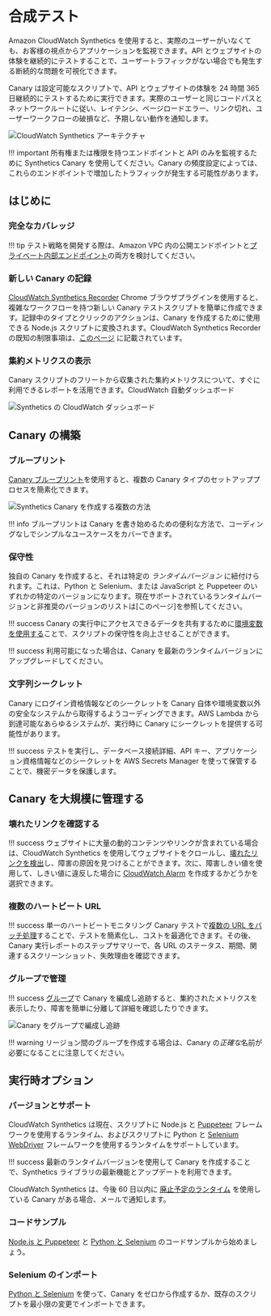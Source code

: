 # 合成テスト

Amazon CloudWatch Synthetics を使用すると、実際のユーザーがいなくても、お客様の視点からアプリケーションを監視できます。API とウェブサイトの体験を継続的にテストすることで、ユーザートラフィックがない場合でも発生する断続的な問題を可視化できます。

Canary は設定可能なスクリプトで、API とウェブサイトの体験を 24 時間 365 日継続的にテストするために実行できます。実際のユーザーと同じコードパスとネットワークルートに従い、レイテンシ、ページロードエラー、リンク切れ、ユーザーワークフローの破損など、予期しない動作を通知します。

![CloudWatch Synthetics アーキテクチャ](../images/synthetics0.png)

!!! important
    所有権または権限を持つエンドポイントと API のみを監視するために Synthetics Canary を使用してください。Canary の頻度設定によっては、これらのエンドポイントで増加したトラフィックが発生する可能性があります。

## はじめに

### 完全なカバレッジ

!!! tip
    テスト戦略を開発する際は、Amazon VPC 内の公開エンドポイントと[プライベート内部エンドポイント](https://aws.amazon.com/blogs/mt/monitor-your-private-endpoints-using-cloudwatch-synthetics/)の両方を検討してください。

### 新しい Canary の記録

[CloudWatch Synthetics Recorder](https://chrome.google.com/webstore/detail/cloudwatch-synthetics-rec/bhdnlmmgiplmbcdmkkdfplenecpegfno) Chrome ブラウザプラグインを使用すると、複雑なワークフローを持つ新しい Canary テストスクリプトを簡単に作成できます。記録中のタイプとクリックのアクションは、Canary を作成するために使用できる Node.js スクリプトに変換されます。CloudWatch Synthetics Recorder の既知の制限事項は、[このページ](https://docs.aws.amazon.com/ja_jp/AmazonCloudWatch/latest/monitoring/CloudWatch_Synthetics_Canaries_Recorder.html) に記載されています。

### 集約メトリクスの表示

Canary スクリプトのフリートから収集された集約メトリクスについて、すぐに利用できるレポートを活用できます。CloudWatch 自動ダッシュボード

![Synthetics の CloudWatch ダッシュボード](../images/synthetics1.png)

## Canary の構築

### ブループリント

[Canary ブループリント](https://docs.aws.amazon.com/ja_jp/AmazonCloudWatch/latest/monitoring/CloudWatch_Synthetics_Canaries_Blueprints.html)を使用すると、複数の Canary タイプのセットアッププロセスを簡素化できます。

![Synthetics Canary を作成する複数の方法](../images/synthetics2.png)

!!! info
    ブループリントは Canary を書き始めるための便利な方法で、コーディングなしでシンプルなユースケースをカバーできます。

### 保守性

独自の Canary を作成すると、それは特定の *ランタイムバージョン* に紐付けられます。これは、Python と Selenium、または JavaScript と Puppeteer のいずれかの特定のバージョンになります。現在サポートされているランタイムバージョンと非推奨のバージョンのリストは[このページ]を参照してください。

!!! success
    Canary の実行中にアクセスできるデータを共有するために[環境変数を使用する](https://aws.amazon.com/blogs/mt/using-environment-variables-with-amazon-cloudwatch-synthetics/)ことで、スクリプトの保守性を向上させることができます。

!!! success
    利用可能になった場合は、Canary を最新のランタイムバージョンにアップグレードしてください。

### 文字列シークレット

Canary にログイン資格情報などのシークレットを Canary 自体や環境変数以外の安全なシステムから取得するようコーディングできます。AWS Lambda から到達可能なあらゆるシステムが、実行時に Canary にシークレットを提供する可能性があります。

!!! success
    テストを実行し、データベース接続詳細、API キー、アプリケーション資格情報などのシークレットを AWS Secrets Manager を使って保管することで、機密データを保護します。

## Canary を大規模に管理する

### 壊れたリンクを確認する

!!! success
    ウェブサイトに大量の動的コンテンツやリンクが含まれている場合は、CloudWatch Synthetics を使用してウェブサイトをクロールし、[壊れたリンクを検出](https://aws.amazon.com/blogs/mt/cloudwatch-synthetics-to-find-broken-links-on-your-website/)し、障害の原因を見つけることができます。次に、障害しきい値を使用して、しきい値に違反した場合に [CloudWatch Alarm](../../toosl/alarms/) を作成するかどうかを選択できます。

### 複数のハートビート URL

!!! success
    単一のハートビートモニタリング Canary テストで[複数の URL をバッチ処理](https://aws.amazon.com/blogs/mt/simplify-your-canary-by-batching-multiple-urls-in-amazon-cloudwatch-synthetics/)することで、テストを簡素化し、コストを最適化できます。その後、Canary 実行レポートのステップサマリーで、各 URL のステータス、期間、関連するスクリーンショット、失敗理由を確認できます。

### グループで管理

!!! success
    [グループ](https://docs.aws.amazon.com/ja_jp/AmazonCloudWatch/latest/monitoring/CloudWatch_Synthetics_Groups.html)で Canary を編成し追跡すると、集約されたメトリクスを表示したり、障害を簡単に分離して詳細を確認したりできます。

![Canary をグループで編成し追跡](../images/synthetics3.png)

!!! warning
    リージョン間のグループを作成する場合は、Canary の*正確な*名前が必要になることに注意してください。

## 実行時オプション

### バージョンとサポート

CloudWatch Synthetics は現在、スクリプトに Node.js と [Puppeteer](https://github.com/puppeteer/puppeteer) フレームワークを使用するランタイム、およびスクリプトに Python と [Selenium WebDriver](https://www.selenium.dev/documentation/webdriver/) フレームワークを使用するランタイムをサポートしています。

!!! success
    最新のランタイムバージョンを使用して Canary を作成することで、Synthetics ライブラリの最新機能とアップデートを利用できます。

CloudWatch Synthetics は、今後 60 日以内に [廃止予定のランタイム](https://docs.aws.amazon.com/ja_jp/AmazonCloudWatch/latest/monitoring/CloudWatch_Synthetics_Canaries_Library.html) を使用している Canary がある場合、メールで通知します。

### コードサンプル

[Node.js と Puppeteer](https://docs.aws.amazon.com/ja_jp/AmazonCloudWatch/latest/monitoring/CloudWatch_Synthetics_Canaries_Samples.html) と [Python と Selenium](https://docs.aws.amazon.com/ja_jp/AmazonCloudWatch/latest/monitoring/CloudWatch_Synthetics_Canaries_Samples.html) のコードサンプルから始めましょう。

### Selenium のインポート

[Python と Selenium](https://aws.amazon.com/blogs/mt/create-canaries-in-python-and-selenium-using-amazon-cloudwatch-synthetics/) を使って、Canary をゼロから作成するか、既存のスクリプトを最小限の変更でインポートできます。
